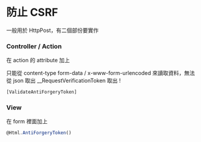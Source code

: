 # 防止 CSRF

一般用於 HttpPost，有二個部份要實作

### Controller / Action

在 action 的 attribute 加上

只能從 content-type form-data / x-www-form-urlencoded 來讀取資料，無法從 json 取出 __RequestVerificationToken 取出 !

```jsx
[ValidateAntiForgeryToken]
```

### View

在 form 裡面加上 

```jsx
@Html.AntiForgeryToken()
```